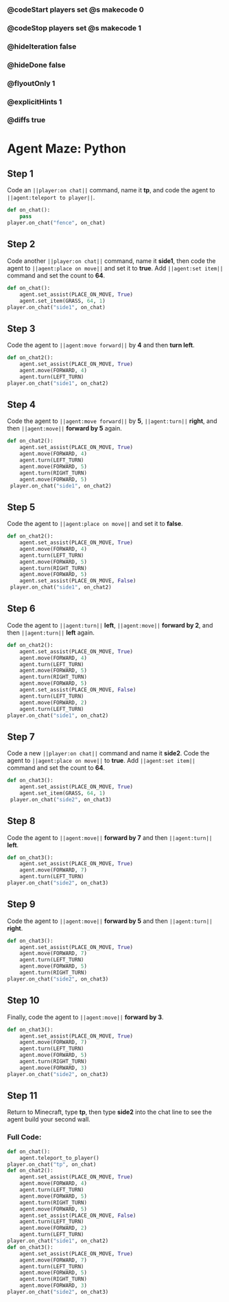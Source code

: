 ### @codeStart players set @s makecode 0
### @codeStop players set @s makecode 1

### @hideIteration false
### @hideDone false
### @flyoutOnly 1
### @explicitHints 1
### @diffs true
# Agent Maze: Python

## Step 1
Code an ``||player:on chat||`` command, name it **tp**, and code the agent to ``||agent:teleport to player||``.

```python
def on_chat():
    pass
player.on_chat("fence", on_chat)
```

## Step 2

Code another ``||player:on chat||`` command, name it **side1**, then code the agent to  ``||agent:place on move||`` and set it to **true**. Add ``||agent:set item||`` command and set the count to **64**. 

```python
def on_chat():
    agent.set_assist(PLACE_ON_MOVE, True)
    agent.set_item(GRASS, 64, 1)
player.on_chat("side1", on_chat)
```

## Step 3

Code the agent to ``||agent:move forward||`` by **4** and then **turn left**.  

```python
def on_chat2(): 
    agent.set_assist(PLACE_ON_MOVE, True) 
    agent.move(FORWARD, 4) 
    agent.turn(LEFT_TURN) 
player.on_chat("side1", on_chat2)
```

## Step 4

Code the agent to ``||agent:move forward||`` by **5**, ``||agent:turn||`` **right**, and then ``||agent:move||`` **forward by 5** again.

```python
def on_chat2(): 
    agent.set_assist(PLACE_ON_MOVE, True) 
    agent.move(FORWARD, 4) 
    agent.turn(LEFT_TURN) 
    agent.move(FORWARD, 5) 
    agent.turn(RIGHT_TURN) 
    agent.move(FORWARD, 5) 
 player.on_chat("side1", on_chat2)
```

## Step 5

Code the agent to ``||agent:place on move||`` and set it to **false**. 

```python
def on_chat2(): 
    agent.set_assist(PLACE_ON_MOVE, True) 
    agent.move(FORWARD, 4) 
    agent.turn(LEFT_TURN) 
    agent.move(FORWARD, 5) 
    agent.turn(RIGHT_TURN) 
    agent.move(FORWARD, 5) 
    agent.set_assist(PLACE_ON_MOVE, False) 
 player.on_chat("side1", on_chat2)
```

## Step 6

Code the agent to ``||agent:turn||`` **left**, ``||agent:move||`` **forward by 2**, and then ``||agent:turn||`` **left** again.

```python
def on_chat2(): 
    agent.set_assist(PLACE_ON_MOVE, True) 
    agent.move(FORWARD, 4) 
    agent.turn(LEFT_TURN) 
    agent.move(FORWARD, 5) 
    agent.turn(RIGHT_TURN) 
    agent.move(FORWARD, 5) 
    agent.set_assist(PLACE_ON_MOVE, False) 
    agent.turn(LEFT_TURN) 
    agent.move(FORWARD, 2) 
    agent.turn(LEFT_TURN) 
player.on_chat("side1", on_chat2)
```

## Step 7

Code a new ``||player:on chat||`` command and name it **side2**. Code the agent to ``||agent:place on move||`` to **true**. Add ``||agent:set item||`` command and set the count to **64**. 

```python
def on_chat3(): 
    agent.set_assist(PLACE_ON_MOVE, True) 
    agent.set_item(GRASS, 64, 1)
 player.on_chat("side2", on_chat3)
```

## Step 8

Code the agent to ``||agent:move||`` **forward by 7** and then ``||agent:turn||`` **left**.

```python
def on_chat3(): 
    agent.set_assist(PLACE_ON_MOVE, True) 
    agent.move(FORWARD, 7) 
    agent.turn(LEFT_TURN) 
player.on_chat("side2", on_chat3)
```

## Step 9

Code the agent to ``||agent:move||`` **forward by 5** and then ``||agent:turn||`` **right**.

```python
def on_chat3(): 
    agent.set_assist(PLACE_ON_MOVE, True) 
    agent.move(FORWARD, 7) 
    agent.turn(LEFT_TURN) 
    agent.move(FORWARD, 5) 
    agent.turn(RIGHT_TURN) 
player.on_chat("side2", on_chat3)
```

## Step 10

Finally, code the agent to ``||agent:move||`` **forward by 3**.

```python
def on_chat3(): 
    agent.set_assist(PLACE_ON_MOVE, True) 
    agent.move(FORWARD, 7) 
    agent.turn(LEFT_TURN) 
    agent.move(FORWARD, 5) 
    agent.turn(RIGHT_TURN) 
    agent.move(FORWARD, 3) 
player.on_chat("side2", on_chat3)
```

## Step 11

Return to Minecraft, type **tp**, then type **side2** into the chat line to see the agent build your second wall.

### Full Code: 

```python
def on_chat(): 
    agent.teleport_to_player() 
player.on_chat("tp", on_chat) 
def on_chat2(): 
    agent.set_assist(PLACE_ON_MOVE, True) 
    agent.move(FORWARD, 4) 
    agent.turn(LEFT_TURN) 
    agent.move(FORWARD, 5) 
    agent.turn(RIGHT_TURN) 
    agent.move(FORWARD, 5) 
    agent.set_assist(PLACE_ON_MOVE, False) 
    agent.turn(LEFT_TURN) 
    agent.move(FORWARD, 2) 
    agent.turn(LEFT_TURN) 
player.on_chat("side1", on_chat2) 
def on_chat3(): 
    agent.set_assist(PLACE_ON_MOVE, True) 
    agent.move(FORWARD, 7) 
    agent.turn(LEFT_TURN) 
    agent.move(FORWARD, 5) 
    agent.turn(RIGHT_TURN) 
    agent.move(FORWARD, 3) 
player.on_chat("side2", on_chat3)
```

